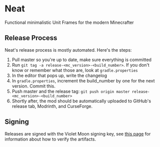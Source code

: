 # Neat
Functional minimalistic Unit Frames for the modern Minecrafter

## Release Process
Neat's release process is mostly automated. Here's the steps:

1. Pull master so you're up to date, make sure everything is committed
2. Run `git tag -a release-<mc_version>-<build_number>`. If you don't know or remember what those are, look at `gradle.properties`
3. In the editor that pops up, write the changelog
4. In `gradle.properties`, increment the build_number by one for the next version. Commit this.
5. Push master and the release tag: `git push origin master release-<mc_version>-<build_number>`
6. Shortly after, the mod should be automatically uploaded to GitHub's release tab, Modrinth, and CurseForge.

## Signing
Releases are signed with the Violet Moon signing key, see [this
page](https://github.com/VazkiiMods/.github/blob/main/security/README.md) for information
about how to verify the artifacts.
